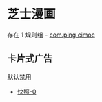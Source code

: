 # 芝士漫画

存在 1 规则组 - [com.ping.cimoc](/src/apps/com.ping.cimoc.ts)

## 卡片式广告

默认禁用

- [快照-0](https://i.gkd.li/import/13187751)
